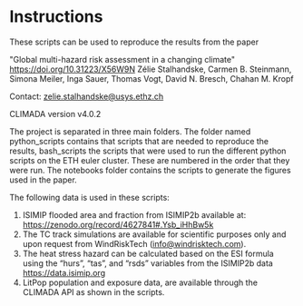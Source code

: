 # Instructions

These scripts can be used to reproduce the results from the paper

"Global multi-hazard risk assessment in a changing climate"
https://doi.org/10.31223/X56W9N
Zélie Stalhandske, Carmen B. Steinmann, Simona Meiler, Inga Sauer, Thomas Vogt, David N. Bresch, Chahan M. Kropf

Contact: zelie.stalhandske@usys.ethz.ch

CLIMADA version v4.0.2

The project is separated in three main folders. The folder named python_scripts contains that scripts 
that are needed to reproduce the results, bash_scripts the scripts that were used to run the 
different python scripts on the ETH euler cluster. These are numbered in the order that they were run.
The notebooks folder contains the scripts to generate the figures used in the paper. 

The following data is used in these scripts:
1. ISIMIP flooded area and fraction from ISIMIP2b available at: https://zenodo.org/record/4627841#.Ysb_iHhBw5k
2. The TC track simulations are available for scientific purposes only and upon request from WindRiskTech (info@windrisktech.com). 
3. The heat stress hazard can be calculated based on the ESI formula using the “hurs”, “tas”, and “rsds” variables from the ISIMIP2b data https://data.isimip.org
4. LitPop population and exposure data, are available through the CLIMADA API as shown in the scripts.